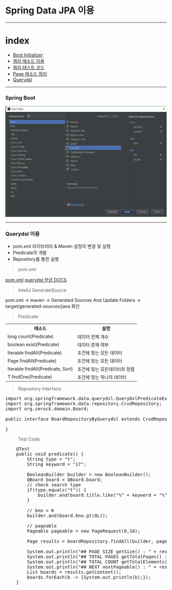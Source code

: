 # Spring Data JPA 이용

---

# index

- <a href="#init">Boot Initializer</a>
- <a href="https://github.com/zacscoding/spring-boot-book/tree/master/boot03/src/main/java/org/zerock/persistence">쿼리 메소드 이용</a>
- <a href="https://github.com/zacscoding/spring-boot-book/tree/master/boot03/src/test/java/org/zerock/persistence"> 쿼리 테스트 코드 </a>
- <a href="https://github.com/zacscoding/spring-boot-book/blob/master/jpa.md#data-page"> Page<T> 메소드 정리</a>
- <a href="#query-dsl">Querydsl </a>


---

### Spring Boot  

<div id="init"></div>  

![bootinitializer](./pics/[ch03-01]init.png)

---

### Querydsl 이용  

<div id="query-dsl"> </div>

- pom.xml 라이브러리 & Maven 설정의 변경 및 실행
- Predicate의 개발
- Repository를 통한 실행

> pom.xml

<a href="https://github.com/zacscoding/spring-boot-book/blob/master/boot03/pom.xml">pom.xml</a>
<a href="http://www.querydsl.com/static/querydsl/4.0.1/reference/ko-KR/html_single/#d0e441">querydsl 한글 DOCS</a>

> IntellJ GenerateSource

pom.xml -> maven -> Generated Sources And Update Folders -> target/generated-sources/java 확인

> Predicate

<table>
  <tr>
    <th>메소드</th>  <th>설명</th>
  </tr>
  <tr>
    <td>long count(Predicate)</td>    <td>데이터 전체 개수</td>
  </tr>
  <tr>
    <td>boolean exist(Predicate)</td>    <td>데이터 존재 여부</td>
  </tr>
  <tr>
    <td>Iterable<T> findAll(Predicate)</td>    <td>조건에 맞는 모든 데이터</td>
  </tr>
  <tr>
    <td>Page<T> findAll(Predicate)</td>    <td>조건에 맞는 모든 데이터</td>
  </tr>
  <tr>
    <td>Iterable<T> findAll(Predicate, Sort)</td>    <td>조건에 맞는 모든데이터와 정렬</td>
  </tr>
  <tr>
    <td>T findOne(Predicate)</td>    <td>조건에 맞는 하나의 데이터</td>
  </tr>
</table>

> Repository Interface

<pre>
import org.springframework.data.querydsl.QueryDslPredicateExecutor;
import org.springframework.data.repository.CrudRepository;
import org.zerock.domain.Board;

public interface BoardRepositoryByQuerydsl extends CrudRepository&lt;Board,Long&gt;, QueryDslPredicateExecutor<Board> {

}
</pre>

> Test Code

<pre>
    @Test
    public void predicate() {
        String type = "t";
        String keyword = "17";

        BooleanBuilder builder = new BooleanBuilder();
        QBoard board = QBoard.board;
        // check search type
        if(type.equals("t")) {
            builder.and(board.title.like("%" + keyword + "%"));
        }

        // bno > 0
        builder.and(board.bno.gt(0L));

        // pageable
        Pageable pageable = new PageRequest(0,10);

        Page<Board> results = boardRepository.findAll(builder, pageable);

        System.out.println("## PAGE SIZE getSize() : " + results.getSize());
        System.out.println("## TOTAL PAGES getTotalPages() : " + results.getTotalPages());
        System.out.println("## TOTAL COUNT getTotalElements() : " + results.getTotalElements());
        System.out.println("## NEXT nextPageable() : " + results.nextPageable());
        List<Board> boards = results.getContent();
        boards.forEach(b -> {System.out.println(b);});
    }

</pre>
